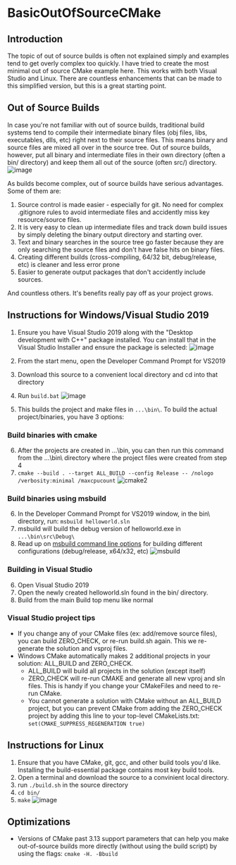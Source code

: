 # BasicOutOfSourceCMake

## Introduction
The topic of out of source builds is often not explained simply and examples tend to get overly complex too quickly. I have tried to create the most minimal out of source CMake example here. This works with both Visual Studio and Linux. There are countless enhancements that can be made to this simplified version, but this is a great starting point.

## Out of Source Builds
In case you're not familiar with out of source builds, traditional build systems tend to compile their intermediate binary files (obj files, libs, executables, dlls, etc) right next to their source files. This means binary and source files are mixed all over in the source tree. Out of source builds, however, put all binary and intermediate files in their own directory (often a bin/ directory) and keep them all out of the source (often src/) directory.  
![image](https://user-images.githubusercontent.com/11483217/118408935-c5ef0100-b63c-11eb-9bcc-49f0666f5c02.png)

As builds become complex, out of source builds have serious advantages. Some of them are:
1. Source control is made easier - especially for git. No need for complex .gitignore rules to avoid intermediate files and accidently miss key resource/source files.
2. It is very easy to clean up intermediate files and track down build issues by simply deleting the binary output directory and starting over.
3. Text and binary searches in the source tree go faster because they are only searching the source files and don't have false hits on binary files.
4. Creating different builds (cross-compiling, 64/32 bit, debug/release, etc) is cleaner and less error prone 
5. Easier to generate output packages that don't accidently include sources.

And countless others. It's benefits really pay off as your project grows.


## Instructions for Windows/Visual Studio 2019
1. Ensure you have Visual Studio 2019 along with the "Desktop development with C++" package installed. You can install that in the Visual Studio Installer and ensure the package is selected:
![image](https://user-images.githubusercontent.com/11483217/118386182-71ab3900-b5ca-11eb-854f-85b6a7d57f69.png)

2. From the start menu, open the Developer Command Prompt for VS2019
3. Download this source to a convenient local directory and cd into that directory
4. Run `build.bat`
![image](https://user-images.githubusercontent.com/11483217/118386271-26ddf100-b5cb-11eb-95d9-0447ae697b2b.png)
5. This builds the project and make files in `...\bin\`. To build the actual project/binaries, you have 3 options:

### Build binaries with cmake
6. After the projects are created in ...\bin\, you can then run this command from the ...\bin\ directory where the project files were created from step 4
7. `cmake --build . --target ALL_BUILD --config Release -- /nologo /verbosity:minimal /maxcpucount`
![cmake2](https://user-images.githubusercontent.com/11483217/131196407-ffc079e4-0b4e-4cbd-b539-d9040923f187.png)

### Build binaries using msbuild
6. In the Developer Command Prompt for VS2019 window, in the bin\ directory, run: `msbuild helloworld.sln`
7. msbuild will build the debug version of helloworld.exe in `...\bin\src\Debug\`
8. Read up on [msbuild command line options](https://docs.microsoft.com/en-us/visualstudio/msbuild/walkthrough-using-msbuild?view=vs-2019#build-the-target) for building different configurations (debug/release, x64/x32, etc)
![msbuild](https://user-images.githubusercontent.com/11483217/131196449-9be9d9de-1925-414b-9138-b1a8f20972f4.png)

### Building in Visual Studio
6. Open Visual Studio 2019
7. Open the newly created helloworld.sln found in the bin/ directory. 
8. Build from the main Build top menu like normal

### Visual Studio project tips
- If you change any of your CMake files (ex: add/remove source files), you can build ZERO_CHECK, or re-run build.sh again. This we re-generate the solution and vsproj files.
- Windows CMake automatically makes 2 additional projects in your solution: ALL_BUILD and ZERO_CHECK.
  - ALL_BUILD will build all projects in the solution (except itself)
  - ZERO_CHECK will re-run CMAKE and generate all new vproj and sln files. This is handy if you change your CMakeFiles and need to re-run CMake.
  - You cannot generate a solution with CMake without an ALL_BUILD project, but you can prevent CMake from adding the ZERO_CHECK project by adding this line to your top-level CMakeLists.txt: `set(CMAKE_SUPPRESS_REGENERATION true)`

## Instructions for Linux
1. Ensure that you have CMake, git, gcc, and other build tools you'd like. Installing the build-essential package contains most key build tools.
2. Open a terminal and download the source to a convinient local directory. 
3. run `./build.sh` in the source directory
4. `cd bin/`
5. `make`
![image](https://user-images.githubusercontent.com/11483217/118386467-7ffa5480-b5cc-11eb-84d9-9b85937e7919.png)

## Optimizations
- Versions of CMake past 3.13 support parameters that can help you make out-of-source builds more directly (without using the build script) by using the flags:
`cmake -H. -Bbuild`


